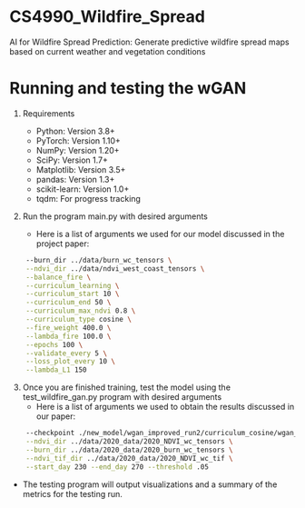 # CS4990_Wildfire_Spread
AI for Wildfire Spread Prediction: Generate predictive wildfire spread maps based on current weather and vegetation conditions

# Running and testing the wGAN
1. Requirements 
    - Python: Version 3.8+
    - PyTorch: Version 1.10+
    - NumPy: Version 1.20+
    - SciPy: Version 1.7+
    - Matplotlib: Version 3.5+
    - pandas: Version 1.3+
    - scikit-learn: Version 1.0+
    - tqdm: For progress tracking

2. Run the program main.py with desired arguments 
    - Here is a list of arguments we used for our model discussed in the project paper:
```bash
    --burn_dir ../data/burn_wc_tensors \
    --ndvi_dir ../data/ndvi_west_coast_tensors \
    --balance_fire \
    --curriculum_learning \
    --curriculum_start 10 \
    --curriculum_end 50 \
    --curriculum_max_ndvi 0.8 \
    --curriculum_type cosine \
    --fire_weight 400.0 \
    --lambda_fire 100.0 \
    --epochs 100 \
    --validate_every 5 \
    --loss_plot_every 10 \
    --lambda_L1 150
```
3. Once you are finished training, test the model using the test_wildfire_gan.py program with desired arguments
    - Here is a list of arguments we used to obtain the results discussed in our paper:

```bash
    --checkpoint ./new_model/wgan_improved_run2/curriculum_cosine/wgan_ndvi_improved_checkpoint_epoch_100.pt \
    --ndvi_dir ../data/2020_data/2020_NDVI_wc_tensors \
    --burn_dir ../data/2020_data/2020_burn_wc_tensors \
    --ndvi_tif_dir ../data/2020_data/2020_NDVI_wc_tif \
    --start_day 230 --end_day 270 --threshold .05
```
- The testing program will output visualizations and a summary of the metrics for the testing run.

